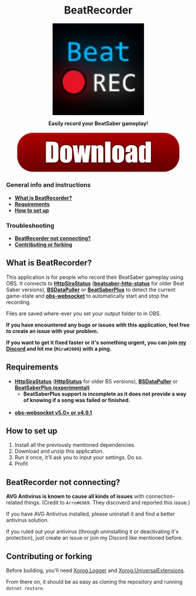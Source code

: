 <h1 align="center">BeatRecorder</h1>

<p align="center"><img src="/BeatRecorder/Assets/Icon.png" width=250 align="center"></p>
<p align="center" style="font-weight:bold;">Easily record your BeatSaber gameplay!</p>
<a href="https://github.com/TheXorog/BeatRecorder/releases" ><p align="center"><img src="BeatRecorder/Assets/DownloadButtonYesIKnowImNotGoodAtMakingGraphics.png" width=450 align="center"></p></a>


### General info and instructions
* **[What is BeatRecorder?](#what-is-beatrecorder)**
* **[Requirements](#requirements)**
* **[How to set up](#how-to-set-up)**
### Troubleshooting
* **[BeatRecorder not connecting?](#beatrecorder-not-connecting)**
* **[Contributing or forking](#contributing-or-forking)**

## What is BeatRecorder?

This application is for people who record their BeatSaber gameplay using OBS. It connects to **[HttpSiraStatus](https://github.com/denpadokei/HttpSiraStatus)** (**[beatsaber-http-status](https://github.com/opl-/beatsaber-http-status/)** for older Beat Saber versions), **[BSDataPuller](https://github.com/kOFReadie/BSDataPuller)** or **[BeatSaberPlus](https://github.com/hardcpp/BeatSaberPlus)** to detect the current game-state and **[obs-websocket](https://github.com/obsproject/obs-websocket/releases/)** to automatically start and stop the recording.

Files are saved where-ever you set your output folder to in OBS.

**If you have encountered any bugs or issues with this application, feel free to create an issue with your problem.**

**If you want to get it fixed faster or it's something urgent, you can join [my Discord](https://discord.gg/gzEjZE9Mre) and hit me (`Mira#2000`) with a ping.**


## Requirements

* **[HttpSiraStatus](https://github.com/denpadokei/HttpSiraStatus)** (**[HttpStatus](https://github.com/opl-/beatsaber-http-status/)** for older BS versions), **[BSDataPuller](https://github.com/kOFReadie/BSDataPuller)** or **[BeatSaberPlus (experimental)](https://github.com/hardcpp/BeatSaberPlus)**
    - **BeatSaberPlus support is incomplete as it does not provide a way of knowing if a song was failed or finished.**
<br></br>
* **[obs-websocket v5.0+ or v4.9.1](https://github.com/obsproject/obs-websocket/releases/)**

## How to set up

1. Install all the previously mentioned dependencies.
2. Download and unzip this application.
3. Run it once, it'll ask you to input your settings. Do so.
4. Profit

## BeatRecorder not connecting?

**AVG Antivirus is known to cause all kinds of issues** with connection-related things. (Credit to `Arro#6969`. They discoverd and reported this issue.)

If you have AVG Antivirus installed, please uninstall it and find a better antivirus solution.

If you ruled out your antivirus (through uninstalling it or deactivating it's protection), just create an issue or join my Discord like mentioned before.

## Contributing or forking

Before building, you'll need [Xorog.Logger](https://github.com/Fortunevale/Xorog.Logger) and [Xorog.UniversalExtensions](https://github.com/Fortunevale/Xorog.UniversalExtensions).

From there on, it should be as easy as cloning the repository and running `dotnet restore`.